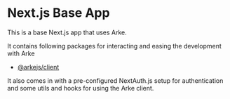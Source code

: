# Next.js Base App

This is a base Next.js app that uses Arke.

It contains following packages for interacting and easing the development with Arke
- [@arkejs/client](https://github.com/arkemishub/clientjs)

It also comes in with a pre-configured NextAuth.js setup for authentication and some utils and hooks for using the Arke client.
